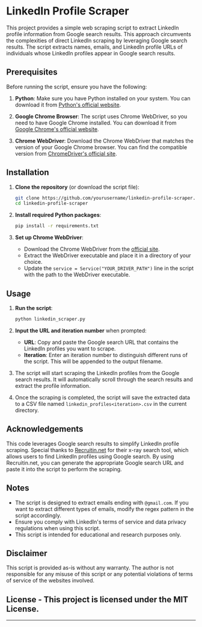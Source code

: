 # LinkedIn Profile Scraper

This project provides a simple web scraping script to extract LinkedIn profile information from Google search results. This approach circumvents the complexities of direct LinkedIn scraping by leveraging Google search results. The script extracts names, emails, and LinkedIn profile URLs of individuals whose LinkedIn profiles appear in Google search results.

## Prerequisites

Before running the script, ensure you have the following:

1. **Python**: Make sure you have Python installed on your system. You can download it from [Python's official website](https://www.python.org/).

2. **Google Chrome Browser**: The script uses Chrome WebDriver, so you need to have Google Chrome installed. You can download it from [Google Chrome's official website](https://www.google.com/chrome/).

3. **Chrome WebDriver**: Download the Chrome WebDriver that matches the version of your Google Chrome browser. You can find the compatible version from [ChromeDriver's official site](https://sites.google.com/a/chromium.org/chromedriver/downloads).

## Installation

1. **Clone the repository** (or download the script file):
   ```bash
   git clone https://github.com/yourusername/linkedin-profile-scraper.git
   cd linkedin-profile-scraper
   ```

2. **Install required Python packages**:
   ```bash
   pip install -r requirements.txt
   ```

3. **Set up Chrome WebDriver**:
   - Download the Chrome WebDriver from the [official site](https://sites.google.com/a/chromium.org/chromedriver/downloads).
   - Extract the WebDriver executable and place it in a directory of your choice.
   - Update the `service = Service("YOUR_DRIVER_PATH")` line in the script with the path to the WebDriver executable.

## Usage

1. **Run the script**:
   ```bash
   python linkedin_scraper.py
   ```

2. **Input the URL and iteration number** when prompted:
   - **URL**: Copy and paste the Google search URL that contains the LinkedIn profiles you want to scrape.
   - **Iteration**: Enter an iteration number to distinguish different runs of the script. This will be appended to the output filename.

3. The script will start scraping the LinkedIn profiles from the Google search results. It will automatically scroll through the search results and extract the profile information.

4. Once the scraping is completed, the script will save the extracted data to a CSV file named `linkedin_profiles<iteration>.csv` in the current directory.

## Acknowledgements

This code leverages Google search results to simplify LinkedIn profile scraping. Special thanks to [Recruitin.net](https://recruitin.net) for their x-ray search tool, which allows users to find LinkedIn profiles using Google search. By using Recruitin.net, you can generate the appropriate Google search URL and paste it into the script to perform the scraping.

## Notes

- The script is designed to extract emails ending with `@gmail.com`. If you want to extract different types of emails, modify the regex pattern in the script accordingly.
- Ensure you comply with LinkedIn's terms of service and data privacy regulations when using this script.
- This script is intended for educational and research purposes only.

## Disclaimer

This script is provided as-is without any warranty. The author is not responsible for any misuse of this script or any potential violations of terms of service of the websites involved.

## License - This project is licensed under the MIT License.
---
